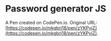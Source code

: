 # Password generator JS

A Pen created on CodePen.io. Original URL: [https://codepen.io/mkgbri18/pen/zYKPyjZ](https://codepen.io/mkgbri18/pen/zYKPyjZ).


